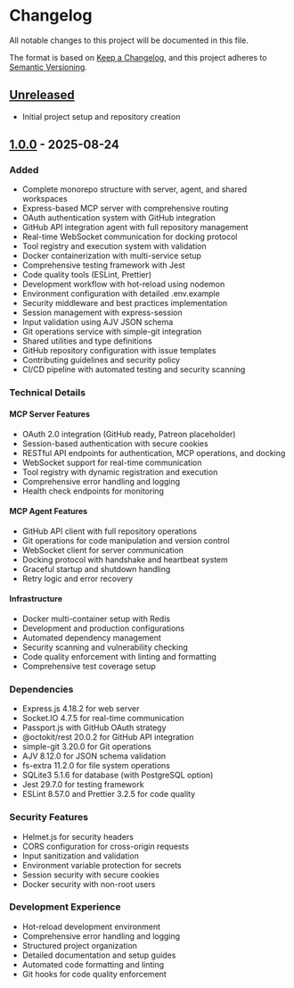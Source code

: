 # Changelog

All notable changes to this project will be documented in this file.

The format is based on [Keep a Changelog](https://keepachangelog.com/en/1.0.0/),
and this project adheres to [Semantic Versioning](https://semver.org/spec/v2.0.0.html).

## [Unreleased]

- Initial project setup and repository creation

## [1.0.0] - 2025-08-24

### Added

- Complete monorepo structure with server, agent, and shared workspaces
- Express-based MCP server with comprehensive routing
- OAuth authentication system with GitHub integration
- GitHub API integration agent with full repository management
- Real-time WebSocket communication for docking protocol
- Tool registry and execution system with validation
- Docker containerization with multi-service setup
- Comprehensive testing framework with Jest
- Code quality tools (ESLint, Prettier)
- Development workflow with hot-reload using nodemon
- Environment configuration with detailed .env.example
- Security middleware and best practices implementation
- Session management with express-session
- Input validation using AJV JSON schema
- Git operations service with simple-git integration
- Shared utilities and type definitions
- GitHub repository configuration with issue templates
- Contributing guidelines and security policy
- CI/CD pipeline with automated testing and security scanning

### Technical Details

#### MCP Server Features

- OAuth 2.0 integration (GitHub ready, Patreon placeholder)
- Session-based authentication with secure cookies
- RESTful API endpoints for authentication, MCP operations, and docking
- WebSocket support for real-time communication
- Tool registry with dynamic registration and execution
- Comprehensive error handling and logging
- Health check endpoints for monitoring

#### MCP Agent Features

- GitHub API client with full repository operations
- Git operations for code manipulation and version control
- WebSocket client for server communication
- Docking protocol with handshake and heartbeat system
- Graceful startup and shutdown handling
- Retry logic and error recovery

#### Infrastructure

- Docker multi-container setup with Redis
- Development and production configurations
- Automated dependency management
- Security scanning and vulnerability checking
- Code quality enforcement with linting and formatting
- Comprehensive test coverage setup

### Dependencies

- Express.js 4.18.2 for web server
- Socket.IO 4.7.5 for real-time communication
- Passport.js with GitHub OAuth strategy
- @octokit/rest 20.0.2 for GitHub API integration
- simple-git 3.20.0 for Git operations
- AJV 8.12.0 for JSON schema validation
- fs-extra 11.2.0 for file system operations
- SQLite3 5.1.6 for database (with PostgreSQL option)
- Jest 29.7.0 for testing framework
- ESLint 8.57.0 and Prettier 3.2.5 for code quality

### Security Features

- Helmet.js for security headers
- CORS configuration for cross-origin requests
- Input sanitization and validation
- Environment variable protection for secrets
- Session security with secure cookies
- Docker security with non-root users

### Development Experience

- Hot-reload development environment
- Comprehensive error handling and logging
- Structured project organization
- Detailed documentation and setup guides
- Automated code formatting and linting
- Git hooks for code quality enforcement

[Unreleased]: https://github.com/HarleyVader/js-bambisleep-chat-mcp-server/compare/v1.0.0...HEAD
[1.0.0]: https://github.com/HarleyVader/js-bambisleep-chat-mcp-server/releases/tag/v1.0.0
